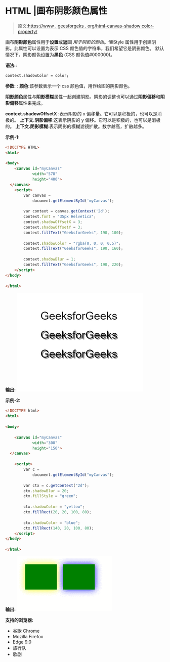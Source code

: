 # HTML |画布阴影颜色属性

> 原文:[https://www . geesforgeks . org/html-canvas-shadow color-property/](https://www.geeksforgeeks.org/html-canvas-shadowcolor-property/)

画布**阴影颜色**属性用于**设置**或**返回** *用于阴影的颜色*。fillStyle 属性用于创建阴影。此属性可以设置为表示 CSS 颜色值的字符串，我们希望它是阴影颜色。
默认情况下，阴影颜色设置为**黑色** (CSS 颜色值#000000)。

**语法:**:

```html
context.shadowColor = color;
```

**参数:** :
**颜色**:该参数表示一个 css 颜色值，用作绘图的阴影颜色。

**阴影颜色**属性与**阴影模糊**属性一起创建阴影。阴影的调整也可以通过**阴影偏移**和**阴影偏移**属性来完成。

**context.shadowOffsetX** :表示阴影的 x 偏移量。它可以是积极的，也可以是消极的。
**上下文.阴影偏移**:这表示阴影的 y 偏移。它可以是积极的，也可以是消极的。
**上下文.阴影模糊**:表示阴影的模糊滤镜扩散。数字越高，扩散越多。

**示例-1:**

```html
<!DOCTYPE HTML>
<html>

<body>
    <canvas id="myCanvas"
            width="578" 
            height="400">
  </canvas>
    <script>
        var canvas = 
            document.getElementById('myCanvas');

        var context = canvas.getContext('2d');
        context.font = "35px Helvetica";
        context.shadowOffsetX = 3;
        context.shadowOffsetY = 3;
        context.fillText("GeeksforGeeks", 190, 100);

        context.shadowColor = "rgba(0, 0, 0, 0.5)";
        context.fillText("GeeksforGeeks", 190, 160);

        context.shadowBlur = 1;
        context.fillText("GeeksforGeeks", 190, 220);
    </script>
</body>

</html>
```

**输出:**
![](img/53793e62f0b0eb8af69d45087b035e40.png)

**示例-2:**

```html
<!DOCTYPE html>
<html>

<body>

    <canvas id="myCanvas"
            width="300"
            height="150">
  </canvas>

    <script>
        var c = 
            document.getElementById("myCanvas");

        var ctx = c.getContext("2d");
        ctx.shadowBlur = 20;
        ctx.fillStyle = "green";

        ctx.shadowColor = "yellow";
        ctx.fillRect(20, 20, 100, 80);

        ctx.shadowColor = "blue";
        ctx.fillRect(140, 20, 100, 80);
    </script>
</body>

</html>
```

**输出:**
![](img/6407efae23719af94880ec4fe3691ced.png)

**支持的浏览器:**

*   谷歌 Chrome
*   Mozilla Firefox
*   Edge 9.0
*   旅行队
*   歌剧